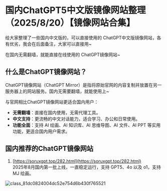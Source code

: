 # 国内ChatGPT5中文版镜像网站整理（2025/8/20）【镜像网站合集】

给大家整理了一些国内中文版的，可以直接使用的 ChatGPT中文版镜像网站，各有优劣，我会在后面备注，大家可以直接用~

在国内无需翻墙，就能直接在线使用的 ChatGPT镜像网站~

## 什么是ChatGPT镜像网站？

ChatGPT镜像网站（ChatGPT Mirror）是指将原始官网的内容复制并放置在另一服务器上的网站服务。国内无需要翻墙，就能使用上~

与官网相比ChatGPT镜像网站更适合国内用户：

- **无需翻墙**：直接在国内使用，无需代理工具。
- **中文支持**：更流畅的中文对话能力，适合学习、办公和日常使用。
- **功能全面**：支持 AI 绘画、AI 知识库、AI 思维导图、AI 文件、AI PPT 等实用功能，更适合国内用户需求。

## 国内推荐的ChatGPT镜像网站

1. [https://soruxgpt.top/282.html](https://soruxgpt.top/282.html)  
   2025年8月国内第一批上线，一直稳定运行，支持 GPT5、4o 以及 o1，支持 MJ 绘画。
   

![class_81dc0824004dc52e754d6b430f765521](https://github.com/user-attachments/assets/f7573cd5-92cd-4400-a001-7ce56e72269f)
